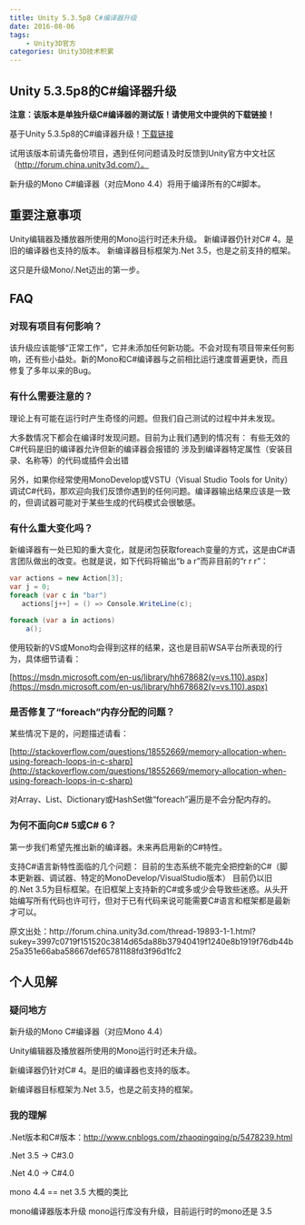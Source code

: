 ```yaml
---
title: Unity 5.3.5p8 C#编译器升级
date: 2016-08-06
tags:
    - Unity3D官方
categories: Unity3D技术积累
---
```




## Unity 5.3.5p8的C#编译器升级

**注意：该版本是单独升级C#编译器的测试版！请使用文中提供的下载链接！**

基于Unity 5.3.5p8的C#编译器升级！[下载链接](http://beta.unity3d.com/download/5e8bd2cd2415/public_download.html)

试用该版本前请先备份项目，遇到任何问题请及时反馈到Unity官方中文社区（http://forum.china.unity3d.com/）。

新升级的Mono C#编译器（对应Mono 4.4）将用于编译所有的C#脚本。
<!-- more -->

## 重要注意事项
Unity编辑器及播放器所使用的Mono运行时还未升级。
新编译器仍针对C# 4。是旧的编译器也支持的版本。
新编译器目标框架为.Net 3.5，也是之前支持的框架。

这只是升级Mono/.Net迈出的第一步。

## FAQ


### 对现有项目有何影响？
该升级应该能够“正常工作”，它并未添加任何新功能。不会对现有项目带来任何影响，还有些小益处。新的Mono和C#编译器与之前相比运行速度普遍更快，而且修复了多年以来的Bug。


### 有什么需要注意的？
理论上有可能在运行时产生奇怪的问题。但我们自己测试的过程中并未发现。

大多数情况下都会在编译时发现问题。目前为止我们遇到的情况有：
有些无效的C#代码是旧的编译器允许但新的编译器会报错的
涉及到编译器特定属性（安装目录、名称等）的代码或插件会出错

另外，如果你经常使用MonoDevelop或VSTU（Visual Studio Tools for Unity）调试C#代码，那欢迎向我们反馈你遇到的任何问题。编译器输出结果应该是一致的，但调试器可能对于某些生成的代码模式会很敏感。


### 有什么重大变化吗？
新编译器有一处已知的重大变化，就是闭包获取foreach变量的方式，这是由C#语言团队做出的改变。也就是说，如下代码将输出“b a r”而非目前的“r r r”：

```csharp
var actions = new Action[3];
var j = 0;
foreach (var c in "bar")
   actions[j++] = () => Console.WriteLine(c);
         
foreach (var a in actions)       
    a();
```

使用较新的VS或Mono均会得到这样的结果，这也是目前WSA平台所表现的行为，具体细节请看：

[https://msdn.microsoft.com/en-us/library/hh678682(v=vs.110).aspx](https://msdn.microsoft.com/en-us/library/hh678682(v=vs.110).aspx)


### 是否修复了“foreach”内存分配的问题？
某些情况下是的，问题描述请看：

[http://stackoverflow.com/questions/18552669/memory-allocation-when-using-foreach-loops-in-c-sharp](http://stackoverflow.com/questions/18552669/memory-allocation-when-using-foreach-loops-in-c-sharp)

对Array、List<T>、Dictionary<T>或HashSet<T>做“foreach”遍历是不会分配内存的。


### 为何不面向C# 5或C# 6？
第一步我们希望先推出新的编译器。未来再启用新的C#特性。

支持C#语言新特性面临的几个问题：
目前的生态系统不能完全把控新的C#（脚本更新器、调试器、特定的MonoDevelop/VisualStudio版本）
目前仍以旧的.Net 3.5为目标框架。在旧框架上支持新的C#或多或少会导致些迷惑。从头开始编写所有代码也许可行，但对于已有代码来说可能需要C#语言和框架都是最新才可以。

<p style="text-align: left;">原文出处：http://forum.china.unity3d.com/thread-19893-1-1.html?sukey=3997c0719f151520c3814d65da88b37940419f1240e8b1919f76db44b25a351e66aba58667def65781188fd3f96d1fc2</p>

## 个人见解

### 疑问地方
新升级的Mono C#编译器（对应Mono 4.4）

Unity编辑器及播放器所使用的Mono运行时还未升级。

新编译器仍针对C# 4。是旧的编译器也支持的版本。

新编译器目标框架为.Net 3.5，也是之前支持的框架。

### 我的理解
.Net版本和C#版本：http://www.cnblogs.com/zhaoqingqing/p/5478239.html

.Net 3.5 -> C#3.0

.Net 4.0 -> C#4.0   

mono 4.4 == net 3.5 大概的类比

mono编译器版本升级 mono运行库没有升级，目前运行时的mono还是 3.5



